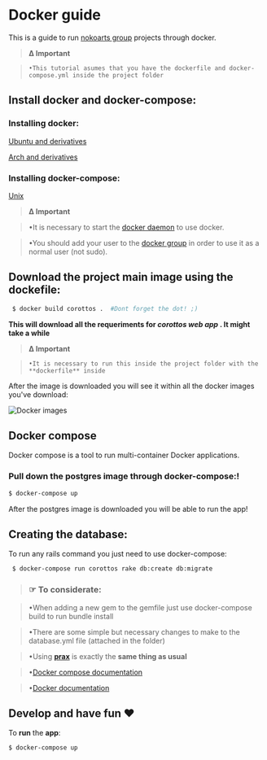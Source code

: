 # Docker guide
This is a guide to run [nokoarts group](http://nokoarts.com/) projects through docker.

> **Δ Important**

> 	  •This tutorial asumes that you have the dockerfile and docker-compose.yml inside the project folder

## Install docker and docker-compose:

### Installing docker:

[Ubuntu and derivatives](https://docs.docker.com/engine/installation/linux/ubuntulinux/)

[Arch and derivatives](https://docs.docker.com/engine/installation/linux/archlinux/)

### Installing docker-compose:

[Unix](https://docs.docker.com/compose/install/)

> **Δ Important**

> 	 •It is necessary to start the [docker daemon](https://docs.docker.com/engine/admin/systemd/) to use docker.

>    •You should add your user to the [docker group](https://docs.docker.com/engine/installation/linux/ubuntulinux/#create-a-docker-group) in order to use it as a normal user (not sudo).


## Download the project main image using the dockefile:
```sh
 $ docker build corottos .  #Dont forget the dot! ;)
```
**This will download all the requeriments for _corottos web app_ . It might take a while**

> **Δ Important**

>     •It is necessary to run this inside the project folder with the **dockerfile** inside

After the image is downloaded you will see it within all the docker images you've download:

![Docker images](https://raw.githubusercontent.com/kevteg/nokoarts-docker-guide/master/images/Screenshot_20160527_231731.png)

## Docker compose
Docker compose is a tool to run multi-container Docker applications. 

### Pull down the postgres image through docker-compose:!
```sh
$ docker-compose up
```
After the postgres image is downloaded you will be able to run the app!

## Creating the database:

To run any rails command you just need to use docker-compose:
```sh
 $ docker-compose run corottos rake db:create db:migrate
```


> ### ☞ To considerate:

>    •When adding a new gem to the gemfile just use docker-compose build to run bundle install

>    •There are some simple but necessary changes to make to the database.yml file (attached in the folder)

>    •Using **[prax](https://github.com/ysbaddaden/prax)** is exactly the **same thing as usual**

>    •[Docker compose documentation](https://docs.docker.com/compose/)

>    •[Docker documentation](https://docs.docker.com/engine/quickstart/)

## Develop and have fun ♥

To **run** the **app**:

```sh
$ docker-compose up
```
